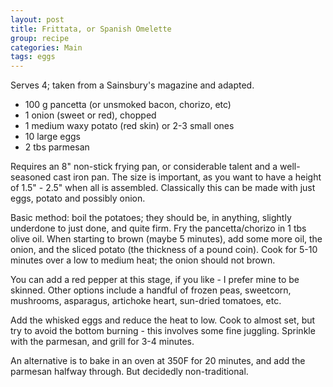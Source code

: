 ```yaml
---
layout: post
title: Frittata, or Spanish Omelette
group: recipe
categories: Main
tags: eggs
---
```


Serves 4; taken from a Sainsbury's magazine and adapted.

- 100 g pancetta (or unsmoked bacon, chorizo, etc)
- 1 onion (sweet or red), chopped
- 1 medium waxy potato (red skin) or 2-3 small ones
- 10 large eggs
- 2 tbs parmesan

Requires an 8" non-stick frying pan, or considerable talent and a well-seasoned cast iron pan.  The size is important, as you want to have a height of 1.5" - 2.5" when all is assembled.  Classically this can be made with just eggs, potato and possibly onion.

Basic method: boil the potatoes; they should be, in anything, slightly underdone to just done, and quite firm.  Fry the pancetta/chorizo in 1 tbs olive oil.  When starting to brown (maybe 5 minutes), add some more oil, the onion, and the sliced potato (the thickness of a pound coin).  Cook for 5-10 minutes over a low to medium heat; the onion should not brown.

You can add a red pepper at this stage, if you like - I prefer mine to be skinned.  Other options include a handful of frozen peas, sweetcorn, mushrooms, asparagus, artichoke heart, sun-dried tomatoes, etc.

Add the whisked eggs and reduce the heat to low.  Cook to almost set, but try to avoid the bottom burning - this involves some fine juggling.  Sprinkle with the parmesan, and grill for 3-4 minutes.

An alternative is to bake in an oven at 350F for 20 minutes, and add the parmesan halfway through.  But decidedly non-traditional.

